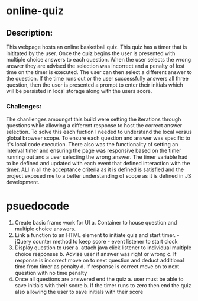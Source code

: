 # online-quiz

## Description:

This webpage hosts an online basketball quiz. This quiz has a timer that is inititated by the user. Once the quiz begins the user is presented with multiple choice answers to each question. When the user selects the wrong answer they are advised the selection was incorrect and a penalty of lost time on the timer is executed. The user can then select a different answer to the question. If the time runs out or the user successfully answers all three question, then the user is presented a prompt to enter their initials which will be persisted in local storage along with the users score.

### Challenges:

The chanllenges amoungst this build were setting the iterations through questions while allowing a different response to host the correct answer selection. To solve this each fuction I needed to understand the local versus global browser scope. To ensure each question and answer was specific to it's local code execution. There also was the functionality of setting an interval timer and ensuring the page was responsive based on the timer running out and a user selecting the wrong answer. The timer variable had to be defined and updated with each event that defined interaction with the timer. ALl in all the acceptance criteria as it is defined is satisfied and the project exposed me to a better understanding of scope as it is defined in JS development.

# psuedocode

1. Create basic frame work for UI
   a. Container to house question and multiple choice answers.
2. Link a function to an HTML element to initiate quiz and start timer. - jQuery counter method to keep score - event listener to start clock
3. Display question to user
   a. attach java click listener to individual multiple choice responses
   b. Advise user if answer was right or wrong
   c. If response is incorrect move on to next question and deduct additional time from timer as penalty
   d. If response is correct move on to next question with no time penalty
4. Once all questions are answered end the quiz
   a. user must be able to save initials with their score
   b. If the timer runs to zero then end the quiz also allowing the user to save initials with their score

